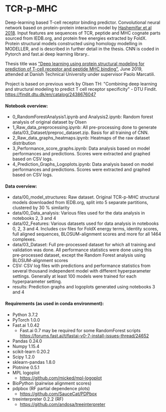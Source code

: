 # TCR-p-MHC
Deep-learning based T-cell receptor binding predictor. Convolutional neural network based on protein-protein interaction model by [Hashemifar et al 2018](https://academic.oup.com/bioinformatics/article/34/17/i802/5093239). Input features are sequences of TCR, peptide and MHC cognate parts sourced from IEDB.org, and protein free energies extracted by FoldX. Protein structural models constructed using homology modelling in MODELLER, and is described in further detail in the thesis. CNN is coded in Pytorch and fast.ai deep learning library..

Thesis title was ["Deep learning using protein structural modeling for prediction of T-cell receptor and peptide MHC binding"](https://github.com/Magnushhoie/TCR-p-MHC/blob/master/MagnusHoie_MasterThesis_Final.pdf), June 2019, attended at Danish Technical University under supervisor Paolo Marcatili.

Project is based on previous work by Olsen TH:
"Combining deep learning and structural modeling to predict T cell receptor specificity" - DTU Findit. https://findit.dtu.dk/en/catalog/2438676047

#### Notebook overview:

- 0_RandomForestAnalysis1.ipynb and Analysis2.ipynb: Random forest analysis of original dataset by Olsen
- 1_Raw_data_preprocessing.ipynb: All pre-processing done to generate data/03_Dataset/preproc_dataset.zip. Basis for all training of CNN.
- 2_Raw_data_graphs_heatmaps.ipynb: Heatmaps of the raw dataset distribution
- 3_Performance_score_graphs.ipynb: Data analysis based on model performances and predictions. Scores were extracted and graphed based on CSV logs.
- 4_Prediction_Graphs_Logoplots.ipynb: Data analysis based on model performances and predictions. Scores were extracted and graphed based on CSV logs.

#### Data overview:

- data/00_model_structures: Raw dataset. Original TCR-p-MHC structural models downloaded from IEDB.org, split into 5 separate partitions, clustered by 30 % similarity
- data/00_Data_analysis: Various files used for the data analysis in notebooks 2, 3 and 4
- data/02_Features: Various datasets used for data analysis in notebooks 0, 2, 3 and 4. Includes csv files for FoldX energy terms, identity scores, full aligned sequences, BLOSUM-alignment scores and more for all 1464 complexes.
- data/03_Dataset: Full pre-processed dataset for which all training and validation was done. All performance statistics were done using this pre-processed dataset, except the Random Forest analysis using BLOSUM-alignment scores
- CSV: CSV log files with predictions and performance statistics from several thousand independent model with different hyperparameter settings. Generally at least 100 models were trained for each hyperparameter setting.
- results: Prediction graphs and logoplots generated using notebooks 3 and 4


#### Requirements (as used in conda environment):
- Python 3.7.2
- PyTorch 1.0.0
- Fast.ai 1.0.42
  - Fast.ai 0.7 may be required for some RandomForest scripts https://forums.fast.ai/t/fastai-v0-7-install-issues-thread/24652
- Pandas 0.24.0
- Numpy 1.15.4
- scikit-learn 0.20.2
- Scipy 1.2.0
- sklearn-pandas 1.8.0
- Plotnine 0.5.1
- MPL logoplot
  - https://github.com/micked/mpl-logoplot
- BioPython (pairwise alignment scores)
- pdpbox (RF partial dependence plots)
  - https://github.com/SauceCat/PDPbox
- treeinterpreter 0.2.2 (RF)
  - https://github.com/andosa/treeinterpreter







